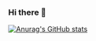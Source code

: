### Hi there 👋

[![Anurag's GitHub stats](https://github-readme-stats.vercel.app/api?username=eriklive)](https://github.com/eriklive/github-readme-stats)

<!--
**eriklive/eriklive** is a ✨ _special_ ✨ repository because its `README.md` (this file) appears on your GitHub profile.

Here are some ideas to get you started:

- 🔭 I’m currently working on ...
- 🌱 I’m currently learning ...
- 👯 I’m looking to collaborate on ...
- 🤔 I’m looking for help with ...
- 💬 Ask me about ...
- 📫 How to reach me: ...
- 😄 Pronouns: ...
- ⚡ Fun fact: ...
-->
